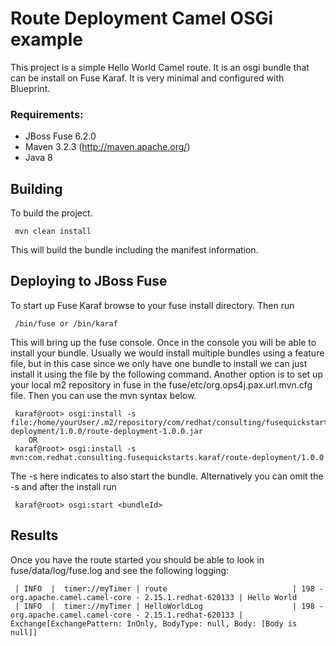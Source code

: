 Route Deployment Camel OSGi example
====================================

 This project is a simple Hello World Camel route.  It is an osgi bundle that can be install on
 Fuse Karaf.  It is very minimal and configured with Blueprint.

### Requirements:
 * JBoss Fuse 6.2.0
 * Maven 3.2.3 (http://maven.apache.org/)
 * Java 8

Building
-----------------------

To build the project.

     mvn clean install

This will build the bundle including the manifest information.

Deploying to JBoss Fuse
-----------------------

To start up Fuse Karaf browse to your fuse install directory. Then run

     /bin/fuse or /bin/karaf

This will bring up the fuse console.  Once in the console you will be able to install your bundle.
Usually we would install multiple bundles using a feature file, but in this case since we only have one
bundle to install we can just install it using the file by the following command. Another option is to set up your local m2 repository in fuse in the fuse/etc/org.ops4j.pax.url.mvn.cfg file.  Then you can use the mvn syntax below.

     karaf@root> osgi:install -s file:/home/yourUser/.m2/repository/com/redhat/consulting/fusequickstarts/karaf/route-deployment/1.0.0/route-deployment-1.0.0.jar
        OR
     karaf@root> osgi:install -s mvn:com.redhat.consulting.fusequickstarts.karaf/route-deployment/1.0.0

 The -s here indicates to also start the bundle.  Alternatively you can omit the -s and after the install run

     karaf@root> osgi:start <bundleId>

Results
--------

Once you have the route started you should be able to look in fuse/data/log/fuse.log and see the following logging:

     | INFO  |  timer://myTimer | route                            | 198 - org.apache.camel.camel-core - 2.15.1.redhat-620133 | Hello World
     | INFO  |  timer://myTimer | HelloWorldLog                    | 198 - org.apache.camel.camel-core - 2.15.1.redhat-620133 | Exchange[ExchangePattern: InOnly, BodyType: null, Body: [Body is null]]

